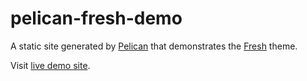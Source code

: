 pelican-fresh-demo
==================

A static site generated by [Pelican](http://getpelican.com) that demonstrates the [Fresh](http://github.com/jsliang/pelican-fresh) theme.

Visit [live demo site](http://jsliang.com/pelican-fresh-demo/blog/).
